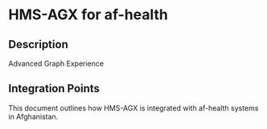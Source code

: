 # HMS-AGX for af-health

## Description

Advanced Graph Experience

## Integration Points

This document outlines how HMS-AGX is integrated with af-health systems in Afghanistan.

